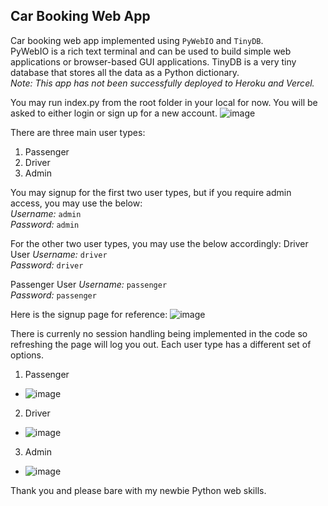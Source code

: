 ## Car Booking Web App 
Car booking web app implemented using `PyWebIO` and `TinyDB`. <br />
PyWebIO is a rich text terminal and can be used to build simple web applications or browser-based GUI applications. TinyDB is a very tiny database that stores all the data as a Python dictionary. <br />
_Note: This app has not been successfully deployed to Heroku and Vercel._

You may run index.py from the root folder in your local for now. 
You will be asked to either login or sign up for a new account.
![image](https://user-images.githubusercontent.com/102983286/167590144-674b0519-1720-459e-933f-396723d87a7c.png)

There are three main user types:
1. Passenger
2. Driver
3. Admin

You may signup for the first two user types, but if you require admin access, you may use the below:<br />
_Username:_ `admin` <br />
_Password:_ `admin` <br />

For the other two user types, you may use the below accordingly:
Driver User
_Username:_ `driver` <br />
_Password:_ `driver` <br />

Passenger User
_Username:_ `passenger` <br />
_Password:_ `passenger` <br />

Here is the signup page for reference:
![image](https://user-images.githubusercontent.com/102983286/167591247-ac2b09dc-5597-4a57-bf27-e75383cf2f19.png)

There is currenly no session handling being implemented in the code so refreshing the page will log you out.
Each user type has a different set of options.

1. Passenger
* ![image](https://user-images.githubusercontent.com/102983286/167591577-bc98e004-368d-4530-a92d-2953da291647.png)
2. Driver
* ![image](https://user-images.githubusercontent.com/102983286/167591721-6d4eaf34-4a9e-4228-af54-651ad20651cd.png)
3. Admin
* ![image](https://user-images.githubusercontent.com/102983286/167591613-3d1d37e9-2743-42a8-994b-ae178dccc7d0.png)

Thank you and please bare with my newbie Python web skills.
